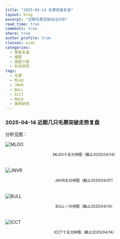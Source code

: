 ```yaml
---
title: "2025-04-14 毛票突破复盘"
layout: blog
excerpt: "近期毛票突破战法分析"
read_time: true
comments: true
share: true
author_profile: true
classes: wide
categories:
  - 美股复盘
  - 缠图
  - 美股个股
  - 形态研究
tags:
  - 毛票
  - MLGO
  - JNVR
  - BULL
  - ICCT
  - MACD
  - 案例研究
---
```


### 2025-04-14 近期几只毛票突破走势复盘
分析见图：

![MLGO](https://image.olim.cc/2025/MLGO-20250415-m15.jpeg)
<small><center>MLGO十五分钟图（截止2025/04/14）</center></small>　

![JNVR](https://image.olim.cc/2025/JNVR-20250407-m5.jpeg)
<small><center>JNVR五分钟图（截止2025/04/07）</center></small>　

![BULL](https://image.olim.cc/2025/BULL-20250414-m1.jpeg)
<small><center>BULL一分钟图（截止2025/04/14）</center></small>　

![ICCT](https://image.olim.cc/2025/ICCT-20250415-m15.jpeg)
<small><center>ICCT十五分钟图（截止2025/04/14）</center></small>　